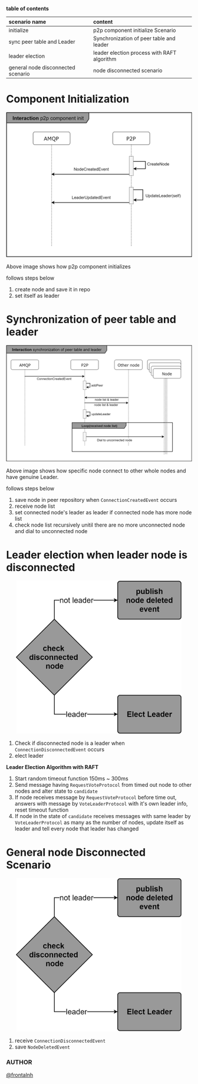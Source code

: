 **table of contents**

| scenario name                      | content                                     |
|:---------------------------------- |:------------------------------------------- |
| initialize                         | p2p component initialize Scenario           |
| sync peer table and Leader         | Synchronization of peer table and leader    |
| leader election                    | leader election process with RAFT algorithm |
| general node disconnected scenario | node disconnected scenario                  |

# Component Initialization
![init scenario](../../images/P2PComponentInitializationScenario.png)

Above image shows how p2p component initializes

follows steps below
1. create node and save it in repo
2. set itself as leader

# Synchronization of peer table and leader
![Synchronization Of Peer Table And Leader](../../images/SynchronizationOfPeerTableAndLeader.png)

Above image shows how specific node connect to other whole nodes and have genuine Leader.

follows steps below
1. save node in peer repository when `ConnectionCreatedEvent` occurs
2. receive node list
3. set connected node's leader as leader if connected node has more node list
4. check node list recursively unitil there are no more unconnected node and dial to unconnected node

# Leader election when leader node is disconnected
<p align="center"><img src="../../images/NodeDisconnectedScenario.png" width="450px"></p>

1. Check if disconnected node is a leader when `ConnectionDisconnectedEvent` occurs
2. elect leader

**Leader Election Algorithm with RAFT**
1. Start random timeout function 150ms ~ 300ms
2. Send message having `RequestVoteProtocol` from timed out node to other nodes and alter state to `candidate`
3. If node receives message by `RequestVoteProtocol` before time out, answers with message by `VoteLeaderProtocol` with it's own leader info, reset timeout function
4. If node in the state of `candidate` receives messages with same leader by `VoteLeaderProtocol` as many as the number of nodes, update itself as leader and tell every node that leader has changed


# General node Disconnected Scenario
<p align="center"><img src="../../images/NodeDisconnectedScenario.png" width="450px"></p>

1. receive `ConnectionDisconnectedEvent`
2. save `NodeDeletedEvent`





### AUTHOR
[@frontalnh](https://github.com/frontalnh)
